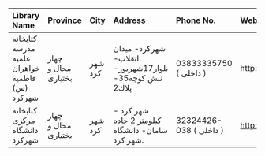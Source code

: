 | Library Name                                   | Province            | City    | Address                                                                | Phone No.               | Website              |
|:-----------------------------------------------|:--------------------|:--------|:-----------------------------------------------------------------------|:------------------------|:---------------------|
| کتابخانه مدرسه علمیه خواهران فاطمیه (س) شهرکرد | چهار محال و بختیاری | شهر كرد | شهركرد- میدان انقلاب- بلوار17شهریور- نبش كوچه35- پلاك2                 | 03833335750 ( داخلی  )  | http://              |
| كتابخانه مركزی دانشگاه شهركرد                  | چهار محال و بختیاری | شهر كرد | شهر كرد - كيلومتر 2 جاده سامان- دانشگاه شهر كرد.                       | 32324426-038 ( داخلی  ) | http://lib.sku.ac.ir |